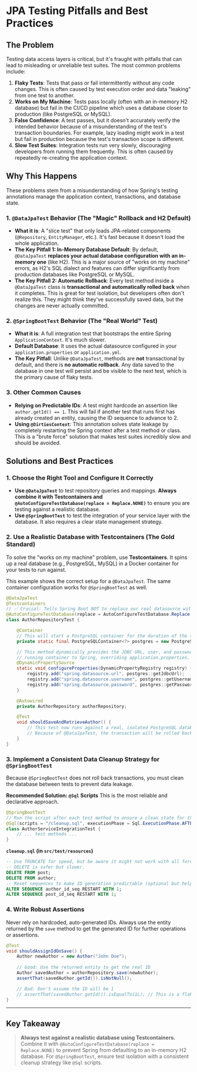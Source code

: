 # JPA Testing Pitfalls and Best Practices

## The Problem

Testing data access layers is critical, but it's fraught with pitfalls that can lead to misleading or unreliable test suites. The most common problems include:

1.  **Flaky Tests**: Tests that pass or fail intermittently without any code changes. This is often caused by test execution order and data "leaking" from one test to another.
2.  **Works on My Machine**: Tests pass locally (often with an in-memory H2 database) but fail in the CI/CD pipeline which uses a database closer to production (like PostgreSQL or MySQL).
3.  **False Confidence**: A test passes, but it doesn't accurately verify the intended behavior because of a misunderstanding of the test's transaction boundaries. For example, lazy loading might work in a test but fail in production because the test's transaction scope is different.
4.  **Slow Test Suites**: Integration tests run very slowly, discouraging developers from running them frequently. This is often caused by repeatedly re-creating the application context.

## Why This Happens

These problems stem from a misunderstanding of how Spring's testing annotations manage the application context, transactions, and database state.

### 1. `@DataJpaTest` Behavior (The "Magic" Rollback and H2 Default)

-   **What it is**: A "slice test" that only loads JPA-related components (`@Repository`, `EntityManager`, etc.). It's fast because it doesn't load the whole application.
-   **The Key Pitfall 1: In-Memory Database Default**: By default, `@DataJpaTest` **replaces your actual database configuration with an in-memory one** (like H2). This is a major source of "works on my machine" errors, as H2's SQL dialect and features can differ significantly from production databases like PostgreSQL or MySQL.
-   **The Key Pitfall 2: Automatic Rollback**: Every test method inside a `@DataJpaTest` class is **transactional and automatically rolled back** when it completes. This is great for test isolation, but developers often don't realize this. They might think they've successfully saved data, but the changes are never actually committed.

### 2. `@SpringBootTest` Behavior (The "Real World" Test)

-   **What it is**: A full integration test that bootstraps the entire Spring `ApplicationContext`. It's much slower.
-   **Default Database**: It uses the actual datasource configured in your `application.properties` or `application.yml`.
-   **The Key Pitfall**: Unlike `@DataJpaTest`, methods are **not** transactional by default, and there is **no automatic rollback**. Any data saved to the database in one test will persist and be visible to the next test, which is the primary cause of flaky tests.

### 3. Other Common Causes

-   **Relying on Predictable IDs**: A test might hardcode an assertion like `author.getId() == 1`. This will fail if another test that runs first has already created an entity, causing the ID sequence to advance to 2.
-   **Using `@DirtiesContext`**: This annotation solves state leakage by completely restarting the Spring context after a test method or class. This is a "brute force" solution that makes test suites incredibly slow and should be avoided.

## Solutions and Best Practices

### 1. Choose the Right Tool and Configure It Correctly

-   **Use `@DataJpaTest`** to test repository queries and mappings. **Always combine it with Testcontainers and `@AutoConfigureTestDatabase(replace = Replace.NONE)`** to ensure you are testing against a realistic database.
-   **Use `@SpringBootTest`** to test the integration of your service layer with the database. It also requires a clear state management strategy.

### 2. Use a Realistic Database with Testcontainers (The Gold Standard)

To solve the "works on my machine" problem, use **Testcontainers**. It spins up a real database (e.g., PostgreSQL, MySQL) in a Docker container for your tests to run against.

This example shows the correct setup for a `@DataJpaTest`. The same container configuration works for `@SpringBootTest` as well.

```java
@DataJpaTest
@Testcontainers
// ✅ Crucial: Tells Spring Boot NOT to replace our real datasource with an in-memory one.
@AutoConfigureTestDatabase(replace = AutoConfigureTestDatabase.Replace.NONE)
class AuthorRepositoryTest {

    @Container
    // This will start a PostgreSQL container for the duration of the tests.
    private static final PostgreSQLContainer<?> postgres = new PostgreSQLContainer<>("postgres:13");

    // This method dynamically provides the JDBC URL, user, and password from the
    // running container to Spring, overriding application.properties.
    @DynamicPropertySource
    static void configureProperties(DynamicPropertyRegistry registry) {
        registry.add("spring.datasource.url", postgres::getJdbcUrl);
        registry.add("spring.datasource.username", postgres::getUsername);
        registry.add("spring.datasource.password", postgres::getPassword);
    }

    @Autowired
    private AuthorRepository authorRepository;

    @Test
    void shouldSaveAndRetrieveAuthor() {
        // This test now runs against a real, isolated PostgreSQL database.
        // Because of @DataJpaTest, the transaction will be rolled back automatically.
    }
}
```

### 3. Implement a Consistent Data Cleanup Strategy for `@SpringBootTest`

Because `@SpringBootTest` does not roll back transactions, you must clean the database between tests to prevent data leakage.

**Recommended Solution: `@Sql` Scripts**
This is the most reliable and declarative approach.

```java
@SpringBootTest
// Run the script after each test method to ensure a clean state for the next test.
@Sql(scripts = "/cleanup.sql", executionPhase = Sql.ExecutionPhase.AFTER_TEST_METHOD)
class AuthorServiceIntegrationTest {
    // ... test methods ...
}
```

**`cleanup.sql` (in `src/test/resources`)**
```sql
-- Use TRUNCATE for speed, but be aware it might not work with all foreign key setups.
-- DELETE is safer but slower.
DELETE FROM post;
DELETE FROM author;
-- Reset sequences to make ID generation predictable (optional but helpful).
ALTER SEQUENCE author_id_seq RESTART WITH 1;
ALTER SEQUENCE post_id_seq RESTART WITH 1;
```

### 4. Write Robust Assertions

Never rely on hardcoded, auto-generated IDs. Always use the entity returned by the `save` method to get the generated ID for further operations or assertions.

```java
@Test
void shouldAssignIdOnSave() {
    Author newAuthor = new Author("John Doe");
    
    // Good: Use the returned entity to get the real ID
    Author savedAuthor = authorRepository.save(newAuthor);
    assertThat(savedAuthor.getId()).isNotNull();

    // Bad: Don't assume the ID will be 1
    // assertThat(savedAuthor.getId()).isEqualTo(1L); // This is a flaky assertion
}
```

---

## Key Takeaway

> **Always test against a realistic database using Testcontainers.** Combine it with `@AutoConfigureTestDatabase(replace = Replace.NONE)` to prevent Spring from defaulting to an in-memory H2 database. For `@SpringBootTest`, ensure test isolation with a consistent cleanup strategy like `@Sql` scripts.